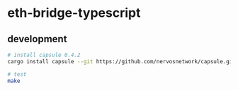 # eth-bridge-typescript

## development

```bash
# install capsule 0.4.2
cargo install capsule --git https://github.com/nervosnetwork/capsule.git --tag v0.4.2

# test
make
```

